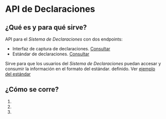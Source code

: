 # API de Declaraciones

## ¿Qué es y para qué sirve?
API para el *Sistema de Declaraciones* con dos endpoints:
- Interfaz de captura de declaraciones. [Consultar](https://github.com/PDNMX/declaraciones)
- Estándar de declaraciones. [Consultar](https://github.com/PDNMX/api_docs/tree/master/S1)

Sirve para que los usuarios del *Sistema de Declaraciones* puedan accesar y consumir la información en el formato del estándar. definido. Ver [ejemplo del estándar](https://github.com/PDNMX/api_docs/blob/master/S1/example.json)

## ¿Cómo se corre?
1. 
2.
3.
